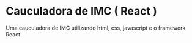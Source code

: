 # Cauculadora de IMC ( React )
 Uma cauculadora de IMC utilizando html, css, javascript e o framework React
